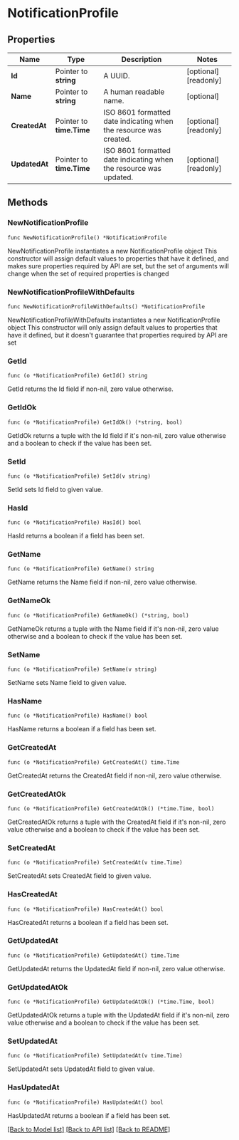 # NotificationProfile

## Properties

Name | Type | Description | Notes
------------ | ------------- | ------------- | -------------
**Id** | Pointer to **string** | A UUID. | [optional] [readonly] 
**Name** | Pointer to **string** | A human readable name. | [optional] 
**CreatedAt** | Pointer to **time.Time** | ISO 8601 formatted date indicating when the resource was created. | [optional] [readonly] 
**UpdatedAt** | Pointer to **time.Time** | ISO 8601 formatted date indicating when the resource was updated. | [optional] [readonly] 

## Methods

### NewNotificationProfile

`func NewNotificationProfile() *NotificationProfile`

NewNotificationProfile instantiates a new NotificationProfile object
This constructor will assign default values to properties that have it defined,
and makes sure properties required by API are set, but the set of arguments
will change when the set of required properties is changed

### NewNotificationProfileWithDefaults

`func NewNotificationProfileWithDefaults() *NotificationProfile`

NewNotificationProfileWithDefaults instantiates a new NotificationProfile object
This constructor will only assign default values to properties that have it defined,
but it doesn't guarantee that properties required by API are set

### GetId

`func (o *NotificationProfile) GetId() string`

GetId returns the Id field if non-nil, zero value otherwise.

### GetIdOk

`func (o *NotificationProfile) GetIdOk() (*string, bool)`

GetIdOk returns a tuple with the Id field if it's non-nil, zero value otherwise
and a boolean to check if the value has been set.

### SetId

`func (o *NotificationProfile) SetId(v string)`

SetId sets Id field to given value.

### HasId

`func (o *NotificationProfile) HasId() bool`

HasId returns a boolean if a field has been set.

### GetName

`func (o *NotificationProfile) GetName() string`

GetName returns the Name field if non-nil, zero value otherwise.

### GetNameOk

`func (o *NotificationProfile) GetNameOk() (*string, bool)`

GetNameOk returns a tuple with the Name field if it's non-nil, zero value otherwise
and a boolean to check if the value has been set.

### SetName

`func (o *NotificationProfile) SetName(v string)`

SetName sets Name field to given value.

### HasName

`func (o *NotificationProfile) HasName() bool`

HasName returns a boolean if a field has been set.

### GetCreatedAt

`func (o *NotificationProfile) GetCreatedAt() time.Time`

GetCreatedAt returns the CreatedAt field if non-nil, zero value otherwise.

### GetCreatedAtOk

`func (o *NotificationProfile) GetCreatedAtOk() (*time.Time, bool)`

GetCreatedAtOk returns a tuple with the CreatedAt field if it's non-nil, zero value otherwise
and a boolean to check if the value has been set.

### SetCreatedAt

`func (o *NotificationProfile) SetCreatedAt(v time.Time)`

SetCreatedAt sets CreatedAt field to given value.

### HasCreatedAt

`func (o *NotificationProfile) HasCreatedAt() bool`

HasCreatedAt returns a boolean if a field has been set.

### GetUpdatedAt

`func (o *NotificationProfile) GetUpdatedAt() time.Time`

GetUpdatedAt returns the UpdatedAt field if non-nil, zero value otherwise.

### GetUpdatedAtOk

`func (o *NotificationProfile) GetUpdatedAtOk() (*time.Time, bool)`

GetUpdatedAtOk returns a tuple with the UpdatedAt field if it's non-nil, zero value otherwise
and a boolean to check if the value has been set.

### SetUpdatedAt

`func (o *NotificationProfile) SetUpdatedAt(v time.Time)`

SetUpdatedAt sets UpdatedAt field to given value.

### HasUpdatedAt

`func (o *NotificationProfile) HasUpdatedAt() bool`

HasUpdatedAt returns a boolean if a field has been set.


[[Back to Model list]](../README.md#documentation-for-models) [[Back to API list]](../README.md#documentation-for-api-endpoints) [[Back to README]](../README.md)


